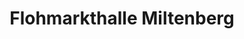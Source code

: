 ---
title: "Flohmarkthalle Miltenberg"
url: /miltenberg/flohmarkthalle-miltenberg/
shop: Gebrauchtwaren
---